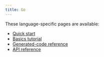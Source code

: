```yaml
---
title: Go
---
```


These language-specific pages are available:

- [Quick start](quickstart)
- [Basics tutorial](basics)
- [Generated-code reference](generated-code)
- [API reference](https://godoc.org/google.golang.org/grpc)
